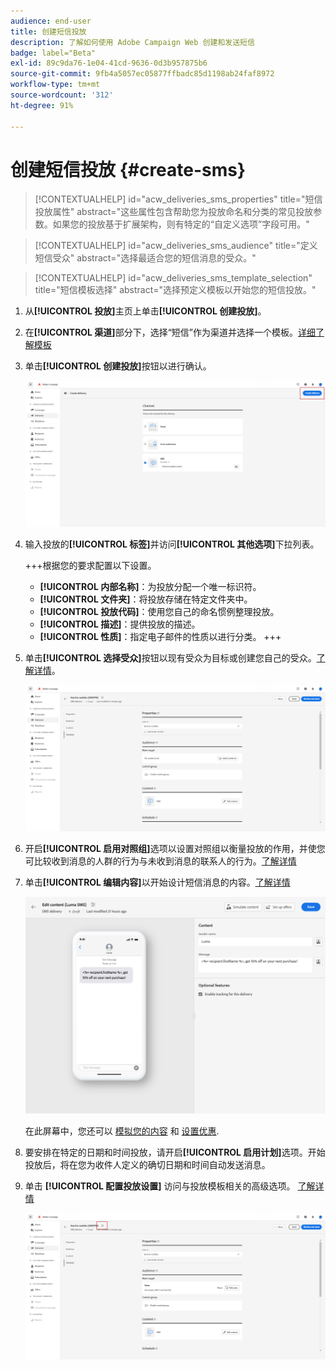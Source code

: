```yaml
---
audience: end-user
title: 创建短信投放
description: 了解如何使用 Adobe Campaign Web 创建和发送短信
badge: label="Beta"
exl-id: 89c9da76-1e04-41cd-9636-0d3b957875b6
source-git-commit: 9fb4a5057ec05877ffbadc85d1198ab24faf8972
workflow-type: tm+mt
source-wordcount: '312'
ht-degree: 91%

---
```


# 创建短信投放 {#create-sms}

>[!CONTEXTUALHELP]
>id="acw_deliveries_sms_properties"
>title="短信投放属性"
>abstract="这些属性包含帮助您为投放命名和分类的常见投放参数。如果您的投放基于扩展架构，则有特定的“自定义选项”字段可用。"

>[!CONTEXTUALHELP]
>id="acw_deliveries_sms_audience"
>title="定义短信受众"
>abstract="选择最适合您的短信消息的受众。"

>[!CONTEXTUALHELP]
>id="acw_deliveries_sms_template_selection"
>title="短信模板选择"
>abstract="选择预定义模板以开始您的短信投放。"

1. 从&#x200B;**[!UICONTROL 投放]**&#x200B;主页上单击&#x200B;**[!UICONTROL 创建投放]**。

1. 在&#x200B;**[!UICONTROL 渠道]**&#x200B;部分下，选择“短信”作为渠道并选择一个模板。[详细了解模板](../msg/delivery-template.md)

1. 单击&#x200B;**[!UICONTROL 创建投放]**&#x200B;按钮以进行确认。

   ![](assets/sms_create_1.png)

1. 输入投放的&#x200B;**[!UICONTROL 标签]**&#x200B;并访问&#x200B;**[!UICONTROL 其他选项]**&#x200B;下拉列表。

   +++根据您的要求配置以下设置。
   * **[!UICONTROL 内部名称]**：为投放分配一个唯一标识符。
   * **[!UICONTROL 文件夹]**：将投放存储在特定文件夹中。
   * **[!UICONTROL 投放代码]**：使用您自己的命名惯例整理投放。
   * **[!UICONTROL 描述]**：提供投放的描述。
   * **[!UICONTROL 性质]**：指定电子邮件的性质以进行分类。
+++

1. 单击&#x200B;**[!UICONTROL 选择受众]**&#x200B;按钮以现有受众为目标或创建您自己的受众。[了解详情](../audience/about-audiences.md)。

   ![](assets/sms_create_2.png)

1. 开启&#x200B;**[!UICONTROL 启用对照组]**&#x200B;选项以设置对照组以衡量投放的作用，并使您可比较收到消息的人群的行为与未收到消息的联系人的行为。[了解详情](../audience/control-group.md)

1. 单击&#x200B;**[!UICONTROL 编辑内容]**&#x200B;以开始设计短信消息的内容。[了解详情](content-sms.md)

   ![](assets/sms_create_4.png)

   在此屏幕中，您还可以 [模拟您的内容](../preview-test/preview-test.md) 和 [设置优惠](../content/offers.md).

1. 要安排在特定的日期和时间投放，请开启&#x200B;**[!UICONTROL 启用计划]**&#x200B;选项。开始投放后，将在您为收件人定义的确切日期和时间自动发送消息。

1. 单击 **[!UICONTROL 配置投放设置]** 访问与投放模板相关的高级选项。 [了解详情](../advanced-settings/delivery-settings.md)

   ![](assets/sms_create_3.png)
